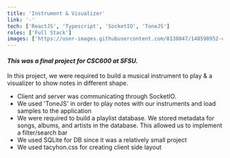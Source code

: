 ```yaml
---
title: 'Instrument & Visualizer'
link: '-'
tech: ['ReactJS', 'Typescript', 'SocketIO', 'ToneJS']
roles: ['Full Stack']
images: ['https://user-images.githubusercontent.com/8138047/148590952-ccd6e267-1f2a-41dc-b7a4-598f87051ffe.png']
---
```


#### _This was a final project for CSC600 at SFSU._

In this project, we were required to build a musical instrument to play & a visualizer to show notes in different shape.

- Client and server was communicating through SocketIO.
- We used 'ToneJS' in order to play notes with our instruments and load samples to the application
- We were required to build a playlist database. We stored metadata for songs, albums, and artists in the database. This allowed us to implement a filter/search bar
- We used SQLite for DB since it was a relatively small project
- We used tacyhon.css for creating client side layout
